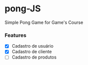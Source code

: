 # pong-JS
Simple Pong Game for Game's Course

### Features

- [x] Cadastro de usuário
- [x] Cadastro de cliente
- [ ] Cadastro de produtos
